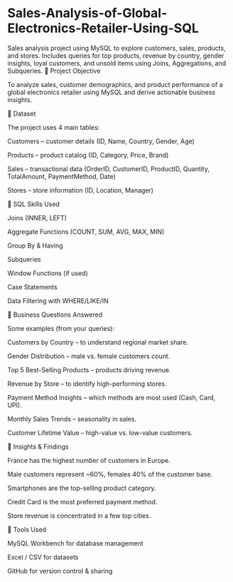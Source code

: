 # Sales-Analysis-of-Global-Electronics-Retailer-Using-SQL
Sales analysis project using MySQL to explore customers, sales, products, and stores. Includes queries for top products, revenue by country, gender insights, loyal customers, and unsold items using Joins, Aggregations, and Subqueries.
🔹 Project Objective

To analyze sales, customer demographics, and product performance of a global electronics retailer using MySQL and derive actionable business insights.

🔹 Dataset

The project uses 4 main tables:

Customers – customer details (ID, Name, Country, Gender, Age)

Products – product catalog (ID, Category, Price, Brand)

Sales – transactional data (OrderID, CustomerID, ProductID, Quantity, TotalAmount, PaymentMethod, Date)

Stores – store information (ID, Location, Manager)

🔹 SQL Skills Used

Joins (INNER, LEFT)

Aggregate Functions (COUNT, SUM, AVG, MAX, MIN)

Group By & Having

Subqueries

Window Functions (if used)

Case Statements

Data Filtering with WHERE/LIKE/IN

🔹 Business Questions Answered

Some examples (from your queries):

Customers by Country – to understand regional market share.

Gender Distribution – male vs. female customers count.

Top 5 Best-Selling Products – products driving revenue.

Revenue by Store – to identify high-performing stores.

Payment Method Insights – which methods are most used (Cash, Card, UPI).

Monthly Sales Trends – seasonality in sales.

Customer Lifetime Value – high-value vs. low-value customers.

🔹 Insights & Findings

France has the highest number of customers in Europe.

Male customers represent ~60%, females 40% of the customer base.

Smartphones are the top-selling product category.

Credit Card is the most preferred payment method.

Store revenue is concentrated in a few top cities.

🔹 Tools Used

MySQL Workbench for database management

Excel / CSV for datasets

GitHub for version control & sharing
